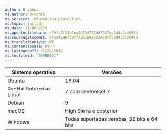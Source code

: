 ```yaml
---
author: BryanLa
ms.author: bryanla
ms.service: information-protection
ms.topic: include
ms.date: 11/08/2018
ms.openlocfilehash: c59fc7f11b2ea94804722b87647ec1d4c3aa598d
ms.sourcegitcommit: 0fad4196f397fa32c60e6d24791fcad43689c4ba
ms.translationtype: MT
ms.contentlocale: pt-PT
ms.lasthandoff: 01/28/2019
ms.locfileid: "55088161"
---
```

| Sistema operativo | Versões |  
|------------------|----------|
| Ubuntu  |  16.04 |
| RedHat Enterprise Linux | 7 com devtoolset 7 |
| Debian  | 9 |
| macOS   | High Sierra e posterior |
| Windows | Todas suportadas versões, 32 bits e 64 bits |
